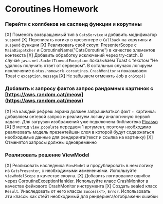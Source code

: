# Coroutines Homework

### Перейти с коллбеков на саспенд функции и корутины

[X] Поменять возвращаемый тип в `CatsService` и добавить модификатор `suspend`
[X] Переписать логику в презентере с `Callback` на корутины и `suspend` функции
[X] Реализовать свой скоуп: PresenterScope с `MainDispatcher` и CoroutineName("CatsCoroutine") в качестве элементов контекста
[X] Добавить обработку исключений через try-catch. В случае `java.net.SocketTimeoutException` показываем Toast с текстом "Не удалось получить ответ от сервером". В остальных случаях логируем исключение в `otus.homework.coroutines.CrashMonitor` и показываем Toast с `exception.message`
[X] Не забываем отменять Job в `onStop()`

### Добавить к запросу фактов запрос рандомных картинок с [https://aws.random.cat/meow](https://aws.random.cat/meow)

[X] На каждый рефреш экрана должен запрашиваться факт + картинка: добавляем сетевой запрос и реализуем логику аналогичную первой задаче. Для загрузки изображений уже подключена библиотека [Picasso](https://github.com/square/picasso)
[X] В метод `view.populate` передаем 1 аргумент, поэтому необходимо реализовать модель презентейшен слоя в которой будут содержаться необходимые данные для рендеринга(текст и ссылка на картинку)
[X] Отменятся запросы должны одновременно

### Реализовать решение ViewModel

[X] Реализовать наследника `ViewModel` и продублировать в нем логику из `CatsPresenter`, с необходимыми изменениями. Используйте `viewModelScope` в качестве скоупа.
[X] Добавить логирование ошибок через CoroutineExceptionHanlder. Используйте класс CrashMonitor в качестве фейкового CrashMonitor инструмента
[X] Создать sealed класс `Result`. Унаследовать от него классы `Success<T>`, `Error`. Использовать эти классы как стейт необходимый для рендеринга/отображени ошибки
